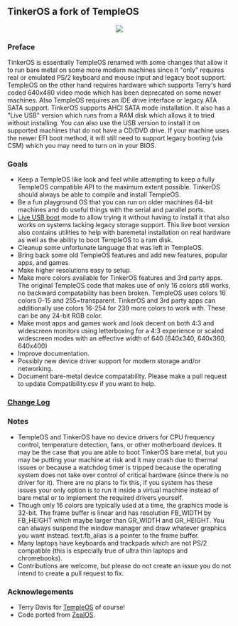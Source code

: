 ## TinkerOS a fork of TempleOS

<p align="center">
  <img src="https://github.com/tinkeros/TinkerOS/raw/main/Images/theme.gif" />
</p>

### Preface
TinkerOS is essentially TempleOS renamed with some changes that allow it to run bare metal on some more modern machines since it "only" requires real or emulated PS/2 keyboard and mouse input and legacy boot support.  TempleOS on the other hand requires hardware which supports Terry's hard coded 640x480 video mode which has been deprecated on some newer machines.  Also TempleOS requires an IDE drive interface or legacy ATA SATA support.  TinkerOS supports AHCI SATA mode installation.  It also has a "Live USB" version which runs from a RAM disk which allows it to tried without installing.  You can also use the USB version to install it on supported machines that do not have a CD/DVD drive.  If your machine uses the newer EFI boot method, it will still need to support legacy booting (via CSM) which you may need to turn on in your BIOS.  

### Goals
- Keep a TempleOS like look and feel while attempting to keep a fully TempleOS compatible API to the maximum extent possible.  TinkerOS should always be able to compile and install TempleOS.
- Be a fun playground OS that you can run on older machines 64-bit machines and do useful things with the serial and parallel ports.
- <a href="https://github.com/tinkeros/TinkerOS/blob/main/USBBoot/README.md">Live USB boot</a> mode to allow trying it without having to install it that also works on systems lacking legacy storage support.  This live boot version also contains utilities to help with baremetal installation on real hardware as well as the ability to boot TempleOS to a ram disk.
- Cleanup some unfortunate language that was left in TempleOS.
- Bring back some old TempleOS features and add new features, popular apps, and games.
- Make higher resolutions easy to setup.
- Make more colors available for TinkerOS features and 3rd party apps.  The original TempleOS code that makes use of only 16 colors still works, no backward compatability has been broken.  TempleOS uses colors 16 colors 0-15 and 255=transparent.  TinkerOS and 3rd party apps can additionally use colors 16-254 for 239 more colors to work with.  These can be any 24-bit RGB color.
- Make most apps and games work and look decent on both 4:3 and widescreen monitors using letterboxing for a 4:3 experience or scaled widescreen modes with an effective width of 640 (640x340, 640x360, 640x400)
- Improve documentation.
- Possibly new device driver support for modern storage and/or networking.
- Document bare-metal device compatability.  Please make a pull request to update Compatibility.csv if you want to help.

### <a href="https://github.com/tinkeros/TinkerOS/blob/main/ChangeLog.md">Change Log</a>

### Notes
- TempleOS and TinkerOS have no device drivers for CPU frequency control, temperature detection, fans, or other motherboard devices.  It may be the case that you are able to boot TinkerOS bare metal, but you may be putting your machine at risk and it may crash due to thermal issues or because a watchdog timer is tripped because the operating system does not take over control of critical hardware (since there is no driver for it).  There are no plans to fix this, if you system has these issues your only option is to run it inside a virtual machine instead of bare metal or to implement the required drivers yourself.
- Though only 16 colors are typically used at a time, the graphics mode is 32-bit.  The frame buffer is linear and has resolution FB_WIDTH by FB_HEIGHT which maybe larger than GR_WIDTH and GR_HEIGHT.  You can always suspend the window manager and draw whatever graphics you want instead.  text.fb_alias is a pointer to the frame buffer.
- Many laptops have keyboards and trackpads which are not PS/2 compatible (this is especially true of ultra thin laptops and chromebooks).
- Contributions are welcome, but please do not create an issue you do not intend to create a pull request to fix.


### Acknowlegements
- Terry Davis for <a href="https://templeos.org/">TempleOS</a> of course!
- Code ported from <a href="https://github.com/Zeal-Operating-System/ZealOS">ZealOS</a>.

